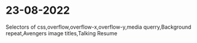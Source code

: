 # 23-08-2022
Selectors of css,overflow,overflow-x,overflow-y,media querry,Background repeat,Avengers image titles,Talking Resume

